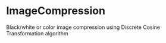 # ImageCompression
Black/white or color image compression using Discrete Cosine Transformation algorithm
